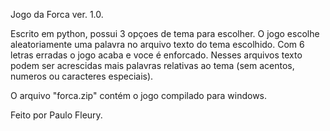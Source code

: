 Jogo da Forca ver. 1.0. 

Escrito em python, possui 3 opçoes de tema para escolher. O jogo escolhe aleatoriamente uma palavra no arquivo texto do tema escolhido. Com 6 letras erradas o jogo acaba e voce é enforcado. Nesses arquivos texto podem ser acrescidas mais palavras relativas ao tema (sem acentos, numeros ou caracteres especiais).

O arquivo "forca.zip" contém o jogo compilado para windows.

Feito por Paulo Fleury.
